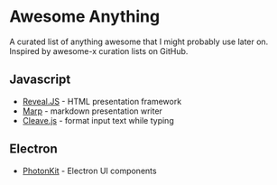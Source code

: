 # Awesome Anything
A curated list of anything awesome that I might probably use later on. Inspired by awesome-x curation lists on GitHub.

## Javascript
- [Reveal.JS](https://github.com/hakimel/reveal.js) - HTML presentation framework
- [Marp](https://github.com/yhatt/marp) - markdown presentation writer
- [Cleave.js](http://nosir.github.io/cleave.js/) - format input text while typing

## Electron
- [PhotonKit](http://photonkit.com) - Electron UI components
